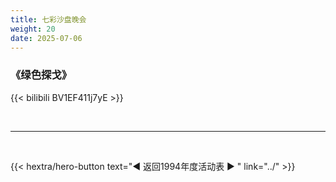 ```yaml
---
title: 七彩沙盘晚会
weight: 20
date: 2025-07-06
---
```



### 《绿色探戈》

{{< bilibili BV1EF411j7yE >}}

<br>
<hr>
<br>

{{< hextra/hero-button text="◀ 返回1994年度活动表 ▶ " link="../" >}}